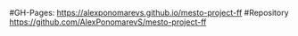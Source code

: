 #GH-Pages:
https://alexponomarevs.github.io/mesto-project-ff
#Repository
https://github.com/AlexPonomarevS/mesto-project-ff
